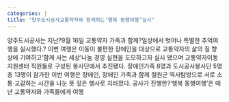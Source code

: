 ```yaml
---
categories: j
title: "양주도시공사교통약자와 함께하는‘행복 동행여행’실시"
---
```

양주도시공사는 지난?9월 16일 교통약자 가족과 함께?일상에서 벗어나 특별한 추억여행을 실시했다.? 이번 여행은 이동이 불편한 장애인을 대상으로 교통약자의 삶의 질 향상에 기여하고‘함께 사는 세상’나눔 경영 실현을 도모하고자 실시 됐으며 교통약자이동지원센터 직원들로 구성된 봉사단에서 추진됐다. 장애인가족 8명과 도시공사봉사단 5명 총 13명이 참가한 이번 여행은 장애인, 장애인 가족과 함께 철원군 역사탐방으로 서로 소통·교감하는 시간을 나눈 뜻 깊은 행사로 치러졌다. 공사가 진행한?‘행복 동행여행’은 매년 교통약자와 가족들에게 여행